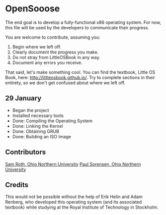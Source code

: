 # OpenSooose

The end goal is to develop a fully-functional x86 operating system.
For now, this file will be used by the developers to communicate their
progress.

You are welcome to contribute, assuming you:

1. Begin where we left off.
2. Clearly document the progress you make.
3. Do not stray from LittleOSBook in any way.
4. Document any errors you receive.

That said, let's make something cool. You can find the textbook,
Little OS Book, here: http://littleosbook.github.io/. Try to complete
sections in their entirety, so we don't get confused about where we left off.

## 29 January

- Began the project
- Installed necessary tools
- Done: Compiling the Operating System
- Done: Linking the Kernel
- Done: Obtaining GRUB
- Done: Building an ISO Image

## Contributors

[Sam Roth, Ohio Northern University](mailto:roth@computer.org)
[Paul Sorensen, Ohio Northern University](mailto:p-sorensen@onu.edu)

## Credits

This would not be possible without the help of Erik Helin and Adam Renberg,
who developed this operating system (and its associated textbook) while studying
at the Royal Institute of Technology in Stockholm. 